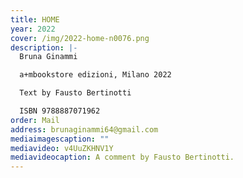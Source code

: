 ```yaml
---
title: HOME
year: 2022
cover: /img/2022-home-n0076.png
description: |-
  Bruna Ginammi

  a+mbookstore edizioni, Milano 2022

  Text by Fausto Bertinotti

  ISBN 9788887071962
order: Mail
address: brunaginammi64@gmail.com
mediaimagescaption: ""
mediavideo: v4UuZKHNV1Y
mediavideocaption: A comment by Fausto Bertinotti.
---
```

